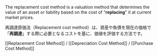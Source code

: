 
The replacement cost method is a valuation method that determines the value of an asset or liability based on the cost of "**replacing**" it at current market prices.


再調達原価法（Replacement cost method）は、資産や負債を現在の価格で「**再調達**」する際に必要となるコストを基に、価値を評価する方法です。

[[Replacement Cost Method]] / [[Depreciation Cost Method]] / [[Purchase Cost Method]]
